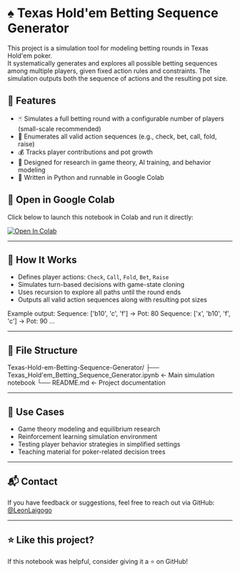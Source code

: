 # ♠️ Texas Hold'em Betting Sequence Generator

This project is a simulation tool for modeling betting rounds in Texas Hold'em poker.  
It systematically generates and explores all possible betting sequences among multiple players, given fixed action rules and constraints. The simulation outputs both the sequence of actions and the resulting pot size.

## 📌 Features

- 🃏 Simulates a full betting round with a configurable number of players (small-scale recommended)
- 📐 Enumerates all valid action sequences (e.g., check, bet, call, fold, raise)
- 💰 Tracks player contributions and pot growth
- 🤖 Designed for research in game theory, AI training, and behavior modeling
- 🐍 Written in Python and runnable in Google Colab

## 🚀 Open in Google Colab

Click below to launch this notebook in Colab and run it directly:

[![Open In Colab](https://colab.research.google.com/assets/colab-badge.svg)](https://colab.research.google.com/github/LeonLaigogo/Texas-Hold-em-Betting-Sequence-Generator/blob/main/Texas_Hold'em_Betting_Sequence_Generator.ipynb)

---

## 🔧 How It Works

- Defines player actions: `Check`, `Call`, `Fold`, `Bet`, `Raise`  
- Simulates turn-based decisions with game-state cloning
- Uses recursion to explore all paths until the round ends
- Outputs all valid action sequences along with resulting pot sizes

Example output:
Sequence: ['b10', 'c', 'f'] → Pot: 80 Sequence: ['x', 'b10', 'f', 'c'] → Pot: 90 ...


---

## 📂 File Structure
Texas-Hold-em-Betting-Sequence-Generator/ ├── Texas_Hold'em_Betting_Sequence_Generator.ipynb ← Main simulation notebook └── README.md ← Project documentation


---

## 🧠 Use Cases

- Game theory modeling and equilibrium research
- Reinforcement learning simulation environment
- Testing player behavior strategies in simplified settings
- Teaching material for poker-related decision trees

---

## 📬 Contact

If you have feedback or suggestions, feel free to reach out via GitHub:  
[@LeonLaigogo](https://github.com/LeonLaigogo)

---

## ⭐ Like this project?

If this notebook was helpful, consider giving it a ⭐ on GitHub!

